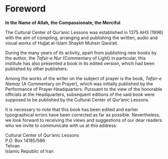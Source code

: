 Foreword
========

**In the Name of Allah, the Compassionate, the Merciful**

The Cultural Center of Qur’anic Lessons was established in 1375 AHS
(1996) with the aim of compiling, arranging and publishing the written,
audio and visual works of Hujjat al-Islam Shaykh Muhsin Qara’ati.

During the many years of its activity, apart from publishing new books
by the author, the *Tafsir-e Nur* {Commentary of Light} in particular,
this institute has also presented a book in its edited version, which
had been published by other publishers.

Among the works of the writer on the subject of prayer is the book,
*Tafsir-e Namaz* {A Commentary on Prayer}, which was initially published
by the Performance of Prayer Headquarters. Pursuant to the view of the
honorable officials at the Headquarters, subsequent editions of the said
book were supposed to be published by the Cultural Center of Qur’anic
Lessons.

It is necessary to note that this book has been edited and earlier
typographical errors have been corrected as far as possible.
Nevertheless, we look forward to receiving the views and suggestions of
our dear readers who we invite to communicate with us at this address:

Cultural Center of Qur’anic Lessons  
 P.O. Box 14185/586  
 Tehran  
 Islamic Republic of Iran


